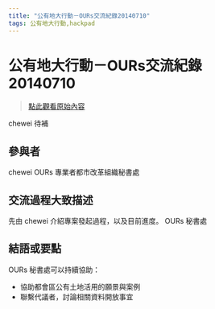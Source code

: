 ```yaml
---
title: "公有地大行動－OURs交流紀錄20140710"
tags: 公有地大行動,hackpad
---
```


# 公有地大行動－OURs交流紀錄20140710

> [點此觀看原始內容](https://g0v.hackpad.tw/EFAprTH97Ly)


chewei 待補

## 參與者

chewei
OURs 專業者都市改革組織秘書處

## 交流過程大致描述

先由 chewei 介紹專案發起過程，以及目前進度。
OURs 秘書處


## 結語或要點

OURs 秘書處可以持續協助：
- 協助都會區公有土地活用的願景與案例
- 聯繫代議者，討論相關資料開放事宜


